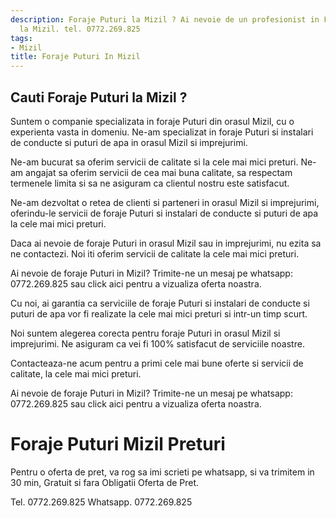 ```yaml
---
description: Foraje Puturi la Mizil ? Ai nevoie de un profesionist in Foraje Puturi
  la Mizil. tel. 0772.269.825
tags:
- Mizil
title: Foraje Puturi In Mizil
---
```



## Cauti Foraje Puturi la Mizil ?


Suntem o companie specializata in foraje Puturi din orasul Mizil, cu o experienta vasta in domeniu. Ne-am specializat in foraje Puturi si instalari de conducte si puturi de apa in orasul Mizil si imprejurimi. 

Ne-am bucurat sa oferim servicii de calitate si la cele mai mici preturi. Ne-am angajat sa oferim servicii de cea mai buna calitate, sa respectam termenele limita si sa ne asiguram ca clientul nostru este satisfacut.

Ne-am dezvoltat o retea de clienti si parteneri in orasul Mizil si imprejurimi, oferindu-le servicii de foraje Puturi si instalari de conducte si puturi de apa la cele mai mici preturi. 

Daca ai nevoie de foraje Puturi in orasul Mizil sau in imprejurimi, nu ezita sa ne contactezi. Noi iti oferim servicii de calitate la cele mai mici preturi. 

Ai nevoie de foraje Puturi in Mizil? Trimite-ne un mesaj pe whatsapp: 0772.269.825 sau click aici pentru a vizualiza oferta noastra. 

Cu noi, ai garantia ca serviciile de foraje Puturi si instalari de conducte si puturi de apa vor fi realizate la cele mai mici preturi si intr-un timp scurt. 

Noi suntem alegerea corecta pentru foraje Puturi in orasul Mizil si imprejurimi. Ne asiguram ca vei fi 100% satisfacut de serviciile noastre. 

Contacteaza-ne acum pentru a primi cele mai bune oferte si servicii de calitate, la cele mai mici preturi. 

Ai nevoie de foraje Puturi in Mizil? Trimite-ne un mesaj pe whatsapp: 0772.269.825 sau click aici pentru a vizualiza oferta noastra.

# Foraje Puturi Mizil Preturi
Pentru o oferta de pret, va rog sa imi scrieti pe whatsapp, si va trimitem in 30 min, Gratuit si fara Obligatii Oferta de Pret.

Tel. 0772.269.825
Whatsapp. 0772.269.825